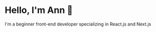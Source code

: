 <h1>Hello, I'm Ann 🦄</h1>
<p>I'm a beginner front-end developer specializing in React.js and Next.js</p>
